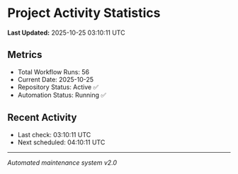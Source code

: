 # Project Activity Statistics

**Last Updated:** 2025-10-25 03:10:11 UTC

## Metrics
- Total Workflow Runs: 56
- Current Date: 2025-10-25
- Repository Status: Active ✅
- Automation Status: Running ✅

## Recent Activity
- Last check: 03:10:11 UTC
- Next scheduled: 04:10:11 UTC

---
*Automated maintenance system v2.0*
